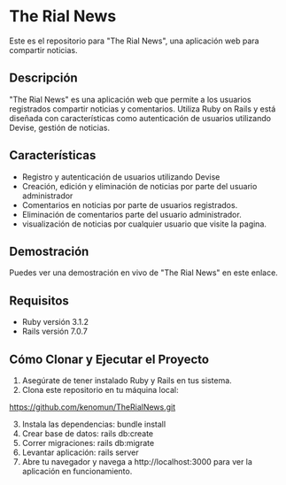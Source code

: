 # The Rial News

Este es el repositorio para "The Rial News", una aplicación web para compartir noticias.

## Descripción

"The Rial News" es una aplicación web que permite a los usuarios registrados compartir noticias y comentarios. Utiliza Ruby on Rails y está diseñada con características como autenticación de usuarios utilizando Devise, gestión de noticias.

## Características

- Registro y autenticación de usuarios utilizando Devise
- Creación, edición y eliminación de noticias por parte del usuario administrador
- Comentarios en noticias por parte de usuarios registrados.
- Eliminación de comentarios parte del usuario administrador.
- visualización de noticias por cualquier usuario que visite la pagina.


## Demostración

Puedes ver una demostración en vivo de "The Rial News" en este enlace.

## Requisitos

- Ruby versión 3.1.2
- Rails versión 7.0.7


## Cómo Clonar y Ejecutar el Proyecto

1. Asegúrate de tener instalado Ruby y Rails en tus sistema.
2. Clona este repositorio en tu máquina local:

https://github.com/kenomun/TheRialNews.git

3. Instala las dependencias: bundle install
4. Crear base de datos: rails db:create 
4. Correr migraciones: rails db:migrate
5. Levantar aplicación: rails server
6. Abre tu navegador y navega a http://localhost:3000 para ver la aplicación en funcionamiento.